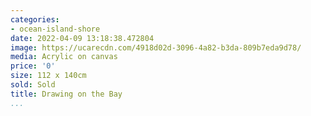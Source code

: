 ```yaml
---
categories:
- ocean-island-shore
date: 2022-04-09 13:18:38.472804
image: https://ucarecdn.com/4918d02d-3096-4a82-b3da-809b7eda9d78/
media: Acrylic on canvas
price: '0'
size: 112 x 140cm
sold: Sold
title: Drawing on the Bay
...
```

